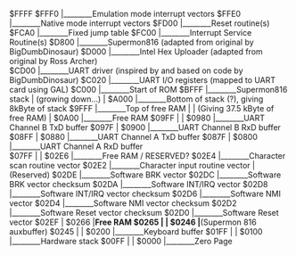 $FFFF
$FFF0   |________Emulation mode interrupt vectors
$FFE0   |________Native mode interrupt vectors
$FD00   |________Reset routine(s)
$FCA0   |________Fixed jump table
$FC00   |________Interrupt Service Routine(s)
$D800   |________Supermon816 (adapted from original by BigDumbDinosaur)
$D000   |________Intel Hex Uploader (adapted from original by Ross Archer)       
$CD00   |________UART driver (inspired by and based on code by BigDumbDinosaur)
$C020   |________UART I/O registers (mapped to UART card using GAL)
$C000   |________Start of ROM
$BFFF   |________Supermon816 stack
        |        (growing down...)
        |
$A000   |________Bottom of stack (?), giving 8kByte of stack
$9FFF   |________Top of free RAM
        |
        |        (Giving 37.5 kByte of free RAM)
        |
$0A00   |________Free RAM
$09FF   |
        |
$0980   |________UART Channel B TxD buffer
$097F   |
$0900   |________UART Channel B RxD buffer
$08FF   |
$0880   |________UART Channel A TxD buffer
$087F   |
$0800   |________UART Channel A RxD buffer        
$07FF   |
        |
$02E6   |________Free RAM / RESERVED?
$02E4   |________Character scan routine vector
$02E2   |________Character input routine vector
        |        (Reserved)
$02DE   |________Software BRK vector
$02DC   |________Software BRK vector checksum
$02DA   |________Software INT/IRQ vector
$02D8   |________Software INT/IRQ vector checksum
$02D6   |________Software NMI vector
$02D4   |________Software NMI vector checksum
$02D2   |________Software Reset vector checksum
$02D0   |________Software Reset vector
$02EF   |
$0266   |________Free RAM
$0265   |
        |
$0246   |________(Supermon 816 auxbuffer)
$0245   |
        |
$0200   |________Keyboard buffer
$01FF   |
        |
$0100   |________Hardware stack
$00FF   |
        |
$0000   |________Zero Page
